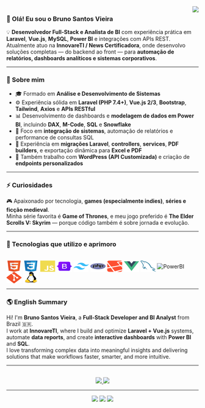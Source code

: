 <img align="right" src="https://visitor-badge.laobi.icu/badge?page_id=brunosvieira88.visitor-badgee&color=green&style=flat-square">

### 👋 Olá! Eu sou o Bruno Santos Vieira  

💡 **Desenvolvedor Full-Stack e Analista de BI** com experiência prática em **Laravel**, **Vue.js**, **MySQL**, **Power BI** e integrações com APIs REST.  
Atualmente atuo na **InnovareTI / News Certificadora**, onde desenvolvo soluções completas — do backend ao front — para **automação de relatórios, dashboards analíticos e sistemas corporativos**.

---

### 🚀 Sobre mim

- 🎓 Formado em **Análise e Desenvolvimento de Sistemas**  
- ⚙️ Experiência sólida em **Laravel (PHP 7.4+)**, **Vue.js 2/3**, **Bootstrap**, **Tailwind**, **Axios** e **APIs RESTful**
- 📊 Desenvolvimento de dashboards e **modelagem de dados em Power BI**, incluindo **DAX**, **M-Code**, **SQL** e **Snowflake**
- 🧩 Foco em **integração de sistemas**, automação de relatórios e performance de consultas SQL  
- 📁 Experiência em **migrações Laravel**, **controllers**, **services**, **PDF builders**, e exportação dinâmica para **Excel e PDF**
- 🧠 Também trabalho com **WordPress (API Customizada)** e criação de **endpoints personalizados**

---

### ⚡ Curiosidades  

🎮 Apaixonado por tecnologia, **games (especialmente indies)**, **séries e ficção medieval**.  
Minha série favorita é **Game of Thrones**, e meu jogo preferido é **The Elder Scrolls V: Skyrim** — porque código também é sobre jornada e evolução.  

---

### 🧰 Tecnologias que utilizo e aprimoro  

<div style="display: inline_block"><br>
  <img align="center" alt="HTML" height="30" width="40" src="https://raw.githubusercontent.com/devicons/devicon/master/icons/html5/html5-original.svg">
  <img align="center" alt="CSS" height="30" width="40" src="https://raw.githubusercontent.com/devicons/devicon/master/icons/css3/css3-original.svg">
  <img align="center" alt="JS" height="30" width="40" src="https://raw.githubusercontent.com/devicons/devicon/master/icons/javascript/javascript-plain.svg">
  <img align="center" alt="Bootstrap" height="30" width="40" src="https://raw.githubusercontent.com/devicons/devicon/master/icons/bootstrap/bootstrap-original.svg">
  <img align="center" alt="Tailwind" height="30" width="40" src="https://raw.githubusercontent.com/devicons/devicon/master/icons/tailwindcss/tailwindcss-original.svg">
  <img align="center" alt="PHP" height="30" width="40" src="https://raw.githubusercontent.com/devicons/devicon/master/icons/php/php-original.svg">
  <img align="center" alt="Laravel" height="30" width="40" src="https://raw.githubusercontent.com/devicons/devicon/master/icons/laravel/laravel-plain.svg">
  <img align="center" alt="Vue" height="30" width="40" src="https://raw.githubusercontent.com/devicons/devicon/master/icons/vuejs/vuejs-original.svg">
  <img align="center" alt="MySQL" height="30" width="40" src="https://raw.githubusercontent.com/devicons/devicon/master/icons/mysql/mysql-original.svg">
  <img align="center" alt="PowerBI" height="30" width="40" src="https://cdn.jsdelivr.net/gh/devicons/devicon/icons/powerbi/powerbi-original.svg">
  <img align="center" alt="Git" height="30" width="40" src="https://raw.githubusercontent.com/devicons/devicon/master/icons/git/git-original.svg">
  <img align="center" alt="Linux" height="30" width="40" src="https://raw.githubusercontent.com/devicons/devicon/master/icons/linux/linux-original.svg">
</div>

---

### 🌎 English Summary  

Hi! I'm **Bruno Santos Vieira**, a **Full-Stack Developer and BI Analyst** from Brazil 🇧🇷.  
I work at **InnovareTI**, where I build and optimize **Laravel + Vue.js** systems, automate **data reports**, and create **interactive dashboards** with **Power BI** and **SQL**.  
I love transforming complex data into meaningful insights and delivering solutions that make workflows faster, smarter, and more intuitive.

---

<br>
<div align="center">
  <a href="https://github.com/BrunosVieira88">
    <img height="180em" src="https://github-readme-stats.vercel.app/api?username=BrunosVieira88&show_icons=true&theme=dracula&include_all_commits=true&count_private=true"/>
    <img height="180em" src="https://github-readme-stats.vercel.app/api/top-langs/?username=BrunosVieira88&layout=compact&langs_count=7&theme=dracula"/>
  </a>
</div>

---

<div align="center">
  <a href="https://www.instagram.com/dntwo2/" target="_blank"><img src="https://img.shields.io/badge/-Instagram-%23E4405F?style=for-the-badge&logo=instagram&logoColor=white"></a>
  <a href="mailto:brunosvieira88@gmail.com"><img src="https://img.shields.io/badge/-Gmail-%23333?style=for-the-badge&logo=gmail&logoColor=white"></a>
  <a href="https://www.linkedin.com/in/brunosantosvieira/" target="_blank"><img src="https://img.shields.io/badge/-LinkedIn-%230077B5?style=for-the-badge&logo=linkedin&logoColor=white"></a>
</div>
